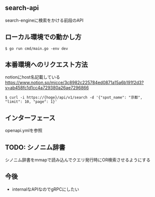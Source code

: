 ## search-api
search-engineに検索をかける前段のAPI

## ローカル環境での動かし方
```shell
$ go run cmd/main.go -env dev
```

## 本番環境へのリクエスト方法

notionにhost名記載している
https://www.notion.so/micce/3c8982c225784ed0871a15a6b191f2d3?v=ab458fc1d1cc4a729380a26ae7296866

```shell
$ curl -i https://{hoge}/api/v1/search -d '{"spot_name": "京都", "limit": 10, "page": 1}'
```

## インターフェース
openapi.ymlを参照

## TODO: シノニム辞書
シノニム辞書をmmapで読み込んでクエリ発行時にOR検索させるようにする

## 今後
- internalなAPIなのでgRPCにしたい